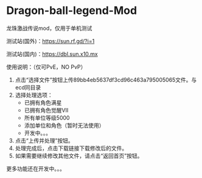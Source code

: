 # Dragon-ball-legend-Mod
龙珠激战传说mod，仅用于单机测试

测试站(国外)：https://sun.rf.gd/?i=1

测试站(国内)：https://dbl.sun.x10.mx


使用说明：（仅可PvE，NO PvP）
1. 点击“选择文件”按钮上传89bb4eb5637df3cd96c463a795005065文件。与ecd同目录
2. 选择处理选项：
    - 已拥有角色满星
    - 已拥有角色觉醒VII
    - 所有单位等级5000
    - 添加单位和角色（暂时无法使用）
    - 开发中。。。
3. 点击“上传并处理”按钮。
4. 处理完成后，点击下载链接下载修改后的文件。
5. 如果需要继续修改其他文件，请点击“返回首页”按钮。

   
更多功能还在开发中。。。
